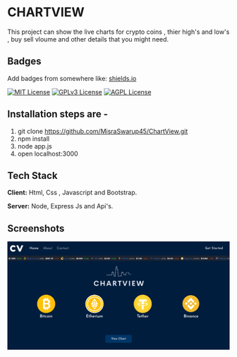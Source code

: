 # CHARTVIEW

This project can show the live charts for crypto coins , thier high's and low's , buy sell vloume and other details that you might need.

## Badges

Add badges from somewhere like: [shields.io](https://shields.io/)

[![MIT License](https://img.shields.io/badge/License-MIT-green.svg)](https://choosealicense.com/licenses/mit/)
[![GPLv3 License](https://img.shields.io/badge/License-GPL%20v3-yellow.svg)](https://opensource.org/licenses/)
[![AGPL License](https://img.shields.io/badge/license-AGPL-blue.svg)](http://www.gnu.org/licenses/agpl-3.0)

## Installation steps are -

1. git clone https://github.com/MisraSwarup45/ChartView.git
2. npm install
3. node app.js
4. open localhost:3000

## Tech Stack

**Client:** Html, Css , Javascript and Bootstrap.

**Server:** Node, Express Js and Api's.

## Screenshots

<img src="background\FrontPage.png"/>
